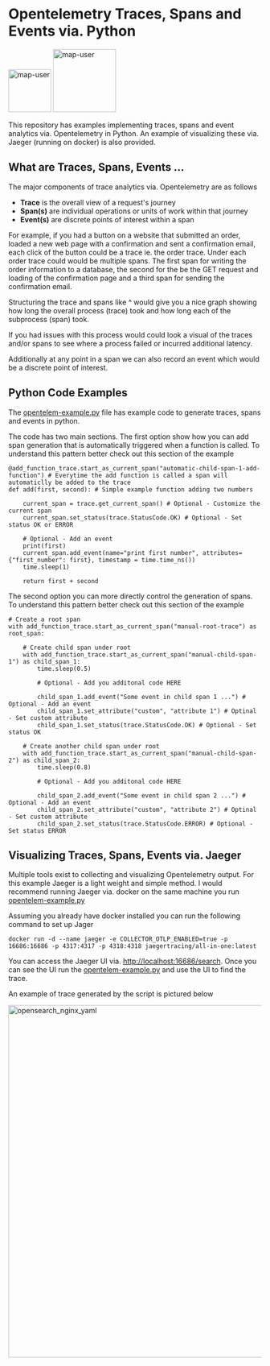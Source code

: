 # Opentelemetry Traces, Spans and Events via. Python

<img width="85" alt="map-user" src="https://img.shields.io/badge/views-047-green"> <img width="125" alt="map-user" src="https://img.shields.io/badge/unique visits-001-green">

This repository has examples implementing traces, spans and event analytics via. Opentelemetry in Python. An example of visualizing these via. Jaeger (running on docker) is also provided.

## What are Traces, Spans, Events ...

The major components of trace analytics via. Opentelemetry are as follows

* **Trace** is the overall view of a request's journey <br>
* **Span(s)** are individual operations or units of work within that journey <br>
* **Event(s)** are discrete points of interest within a span

For example, if you had a button on a website that submitted an order, loaded a new web page with a confirmation and sent a confirmation email, each click of the button could be a trace ie. the order trace. Under each order trace could would be multiple spans. The first span for writing the order information to a database, the second for the be the GET request and loading of the confirmation page and a third span for sending the confirmation email.

Structuring the trace and spans like ^ would give you a nice graph showing how long the overall process (trace) took and how long each of the subprocess (span) took.

If you had issues with this process would could look a visual of the traces and/or spans to see where a process failed or incurred additional latency.

Additionally at any point in a span we can also record an event which would be a discrete point of interest.

## Python Code Examples

The [opentelem-example.py](https://github.com/ev2900/Opentelemetry_Tracing_Python/blob/main/opentelem-example.py) file has example code to generate traces, spans and events in python.

The code has two main sections. The first option show how you can add span generation that is automatically triggered when a function is called.  To understand this pattern better check out this section of the example

```
@add_function_trace.start_as_current_span("automatic-child-span-1-add-function") # Everytime the add function is called a span will automaticlly be added to the trace
def add(first, second): # Simple example function adding two numbers

    current_span = trace.get_current_span() # Optional - Customize the current span
    current_span.set_status(trace.StatusCode.OK) # Optional - Set status OK or ERROR

    # Optional - Add an event
    print(first)
    current_span.add_event(name="print first number", attributes={"first_number": first}, timestamp = time.time_ns())
    time.sleep(1)

    return first + second
```

The second option you can more directly control the generation of spans. To understand this pattern better check out this section of the example

```
# Create a root span
with add_function_trace.start_as_current_span("manual-root-trace") as root_span:

    # Create child span under root
    with add_function_trace.start_as_current_span("manual-child-span-1") as child_span_1:
        time.sleep(0.5)

        # Optional - Add you additonal code HERE

        child_span_1.add_event("Some event in child span 1 ...") # Optional - Add an event
        child_span_1.set_attribute("custom", "attribute 1") # Optinal - Set custom attribute
        child_span_1.set_status(trace.StatusCode.OK) # Optional - Set status OK

    # Create another child span under root
    with add_function_trace.start_as_current_span("manual-child-span-2") as child_span_2:
        time.sleep(0.8)

        # Optional - Add you additonal code HERE

        child_span_2.add_event("Some event in child span 2 ...") # Optional - Add an event
        child_span_2.set_attribute("custom", "attribute 2") # Optinal - Set custom attribute
        child_span_2.set_status(trace.StatusCode.ERROR) # Optional - Set status ERROR
```

## Visualizing Traces, Spans, Events via. Jaeger

Multiple tools exist to collecting and visualizing Opentelemetry output. For this example Jaeger is a light weight and simple method. I would recommend running Jaeger via. docker on the same machine you run [opentelem-example.py](https://github.com/ev2900/Opentelemetry_Tracing_Python/blob/main/opentelem-example.py)

Assuming you already have docker installed you can run the following command to set up Jager

```docker run -d --name jaeger -e COLLECTOR_OTLP_ENABLED=true -p 16686:16686 -p 4317:4317 -p 4318:4318 jaegertracing/all-in-one:latest```

You can access the Jaeger UI via. [http://localhost:16686/search](http://localhost:16686/search). Once you can see the UI run the [opentelem-example.py](https://github.com/ev2900/Opentelemetry_Tracing_Python/blob/main/opentelem-example.py) and use the UI to find the trace.

An example of trace generated by the script is pictured below

<img width="700" alt="opensearch_nginx_yaml" src="https://github.com/ev2900/Opentelemetry_Tracing_Python/blob/main/README/jaeger-trace.png">
